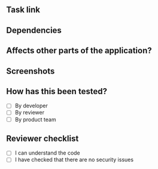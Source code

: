 ## Task link


## Dependencies


## Affects other parts of the application?


## Screenshots


## How has this been tested?

- [ ] By developer
- [ ] By reviewer
- [ ] By product team

## Reviewer checklist

- [ ] I can understand the code
- [ ] I have checked that there are no security issues
